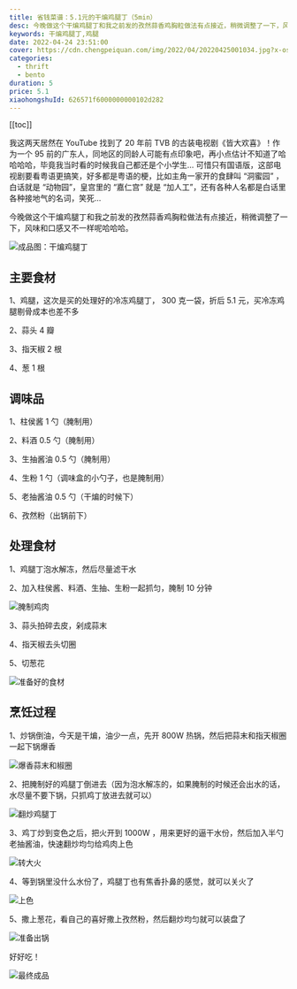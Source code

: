 ```yaml
---
title: 省钱菜谱：5.1元的干煸鸡腿丁（5min）
desc: 今晚做这个干煸鸡腿丁和我之前发的孜然蒜香鸡胸粒做法有点接近，稍微调整了一下，风味和口感又不一样呢哈哈哈。
keywords: 干煸鸡腿丁,鸡腿
date: 2022-04-24 23:51:00
cover: https://cdn.chengpeiquan.com/img/2022/04/20220425001034.jpg?x-oss-process=image/interlace,1
categories:
  - thrift
  - bento
duration: 5
price: 5.1
xiaohongshuId: 626571f6000000000102d282
---
```


[[toc]]

我这两天居然在 YouTube 找到了 20 年前 TVB 的古装电视剧《皆大欢喜》！作为一个 95 前的广东人，同地区的同龄人可能有点印象吧，再小点估计不知道了哈哈哈哈，毕竟我当时看的时候我自己都还是个小学生… 可惜只有国语版，这部电视剧要看粤语更搞笑，好多都是粤语的梗，比如主角一家开的食肆叫 “洞蜜园” ，白话就是 “动物园”，皇宫里的 “嘉仁宫” 就是 “加人工”，还有各种人名都是白话里各种接地气的名词，笑死…

今晚做这个干煸鸡腿丁和我之前发的孜然蒜香鸡胸粒做法有点接近，稍微调整了一下，风味和口感又不一样呢哈哈哈。

![成品图：干煸鸡腿丁](https://cdn.chengpeiquan.com/img/2022/04/20220425001337.jpg?x-oss-process=image/interlace,1)

## 主要食材

1、鸡腿，这次是买的处理好的冷冻鸡腿丁， 300 克一袋，折后 5.1 元，买冷冻鸡腿剔骨成本也差不多

2、蒜头 4 瓣

3、指天椒 2 根

4、葱 1 根

## 调味品

1、柱侯酱 1 勺（腌制用）

2、料酒 0.5 勺（腌制用）

3、生抽酱油 0.5 勺（腌制用）

4、生粉 1 勺（调味盒的小勺子，也是腌制用）

5、老抽酱油 0.5 勺（干煸的时候下）

6、孜然粉（出锅前下）

## 处理食材

1、鸡腿丁泡水解冻，然后尽量滤干水

2、加入柱侯酱、料酒、生抽、生粉一起抓匀，腌制 10 分钟

![腌制鸡肉](https://cdn.chengpeiquan.com/img/2022/04/20220425001339.jpg?x-oss-process=image/interlace,1)

3、蒜头拍碎去皮，剁成蒜末

4、指天椒去头切圈

5、切葱花

![准备好的食材](https://cdn.chengpeiquan.com/img/2022/04/20220425001340.jpg?x-oss-process=image/interlace,1)

## 烹饪过程

1、炒锅倒油，今天是干煸，油少一点，先开 800W 热锅，然后把蒜末和指天椒圈一起下锅爆香

![爆香蒜末和椒圈](https://cdn.chengpeiquan.com/img/2022/04/20220425001341.jpg?x-oss-process=image/interlace,1)

2、把腌制好的鸡腿丁倒进去（因为泡水解冻的，如果腌制的时候还会出水的话，水尽量不要下锅，只抓鸡丁放进去就可以）

![翻炒鸡腿丁](https://cdn.chengpeiquan.com/img/2022/04/20220425001342.jpg?x-oss-process=image/interlace,1)

3、鸡丁炒到变色之后，把火开到 1000W ，用来更好的逼干水份，然后加入半勺老抽酱油，快速翻炒均匀给鸡肉上色

![转大火](https://cdn.chengpeiquan.com/img/2022/04/20220425001343.jpg?x-oss-process=image/interlace,1)

4、等到锅里没什么水份了，鸡腿丁也有焦香扑鼻的感觉，就可以关火了

![上色](https://cdn.chengpeiquan.com/img/2022/04/20220425001344.jpg?x-oss-process=image/interlace,1)

5、撒上葱花，看自己的喜好撒上孜然粉，然后翻炒均匀就可以装盘了

![准备出锅](https://cdn.chengpeiquan.com/img/2022/04/20220425001345.jpg?x-oss-process=image/interlace,1)

好好吃！

![最终成品](https://cdn.chengpeiquan.com/img/2022/04/20220425001338.jpg?x-oss-process=image/interlace,1)
